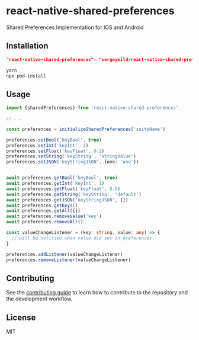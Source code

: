 # react-native-shared-preferences

Shared Preferences Implementation for IOS and Android

## Installation

```json
"react-native-shared-preferences": "sergeymild/react-native-shared-preferences"
```

```sh
yarn
npx pod-install
```

## Usage

```ts
import {sharedPreferences} from 'react-native-shared-preferences'

// ...

const preferences = initializeSharedPreferences('suiteName')

preferences.setBool('keyBool', true)
preferences.setInt('keyInt', 3)
preferences.setFloat('keyFloat', 0.2)
preferences.setString('keyString', 'stringValue')
preferences.setJSON('keyStringJSON', {one: 'one'})


await preferences.getBool('keyBool', true)
await preferences.getInt('keyInt', 1)
await preferences.getFloat('keyFloat', 0.5)
await preferences.getString('keyString', 'default')
await preferences.getJSON('keyStringJSON', {})
await preferences.getKeys()
await preferences.getAll({})
await preferences.removeValue('key')
await preferences.removeAll()

const valueChangeListener = (key: string, value: any) => {
  // will be notified when value did set in preferences
}

preferences.addListener(valueChangeListener)
preferences.removeListener(valueChangeListener)
```

## Contributing

See the [contributing guide](CONTRIBUTING.md) to learn how to contribute to the repository and the development workflow.

## License

MIT
